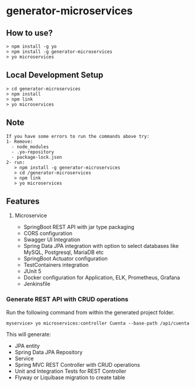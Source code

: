 # generator-microservices

## How to use?

```
> npm install -g yo
> npm install -g generator-microservices
> yo microservices
```
## Local Development Setup

```
> cd generator-microservices
> npm install 
> npm link
> yo microservices
```

## Note

```
If you have some errors to run the commands above try:
1- Remove:
  - node_modules
  - .yo-repository
  - package-lock.json
2- run:
   > npm install -g generator-microservices
   > cd /generator-microservices
   > npm link
   > yo microservices
```

## Features

1. Microservice

    * SpringBoot REST API with jar type packaging
    * CORS configuration
    * Swagger UI Integration
    * Spring Data JPA integration with option to select databases like MySQL, Postgresql, MariaDB etc
    * SpringBoot Actuator configuration
    * TestContainers integration
    * JUnit 5 
    * Docker configuration for Application, ELK, Prometheus, Grafana
    * Jenkinsfile

### Generate REST API with CRUD operations
Run the following command from within the generated project folder. 

`myservice> yo microservices:controller Cuenta --base-path /api/cuenta`

This will generate:
* JPA entity
* Spring Data JPA Repository
* Service
* Spring MVC REST Controller with CRUD operations
* Unit and Integration Tests for REST Controller
* Flyway or Liquibase migration to create table
